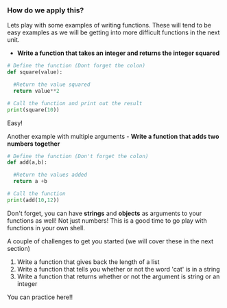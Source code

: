 ### How do we apply this?

Lets play with some examples of writing functions.  These will tend to be easy examples as we will be getting into more difficult functions in the next unit.  

- **Write a function that takes an integer and returns the integer squared**

```Python
# Define the function (Dont forget the colon)
def square(value):

  #Return the value squared
  return value**2

# Call the function and print out the result
print(square(10))
```
Easy!

Another example with multiple arguments - **Write a function that adds two numbers together**
```Python
# Define the function (Don't forget the colon)
def add(a,b):

  #Return the values added
  return a +b

# Call the function
print(add(10,12))
```

Don't forget, you can have **strings** and **objects** as arguments to your functions as well!  Not just numbers!  This is a good time to go play with functions in your own shell.

A couple of challenges to get you started (we will cover these in the next section)

1. Write a function that gives back the length of a list
2. Write a function that tells you whether or not the word 'cat' is in a string
3. Write a function that returns whether or not the argument is string or an integer

You can practice here!!
```python


```

